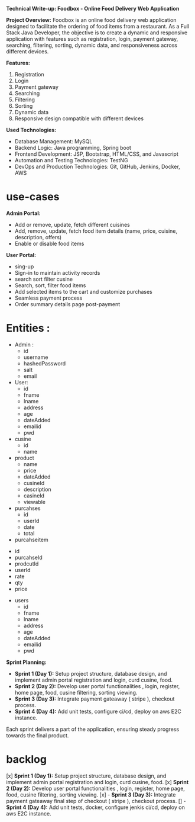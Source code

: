 **Technical Write-up: Foodbox - Online Food Delivery Web Application**

**Project Overview:**
Foodbox is an online food delivery web application designed to facilitate the ordering of food items from a restaurant. As a Full Stack Java Developer, the objective is to create a dynamic and responsive application with features such as registration, login, payment gateway, searching, filtering, sorting, dynamic data, and responsiveness across different devices.

**Features:**
1. Registration
2. Login
3. Payment gateway
4. Searching
5. Filtering
6. Sorting
7. Dynamic data
8. Responsive design compatible with different devices

**Used Technologies:**
- Database Management: MySQL
- Backend Logic: Java programming, Spring boot
- Frontend Development: JSP, Bootstrap, HTML/CSS, and Javascript
- Automation and Testing Technologies: TestNG
- DevOps and Production Technologies: Git, GitHub, Jenkins, Docker, AWS

# use-cases 
**Admin Portal:**
- Add or remove, update,  fetch different cuisines
- Add, remove, update, fetch food item details (name, price, cuisine, description, offers)
- Enable or disable food items

**User Portal:**
- sing-up
- Sign-in to maintain activity records
- search sort filter cusine
- Search, sort, filter food items
- Add selected items to the cart and customize purchases
- Seamless payment process
- Order summary details page post-payment

# Entities :
- Admin :
  + id
  + username
  + hashedPassword
  + salt
  + email
- User:
  + id
  + fname
  + lname
  + address
  + age
  + dateAdded
  + emailid
  + pwd
- cusine
  + id
  + name
- product
  + name
  + price
  + dateAdded
  + cusineId
  + description
  + casineId
  + viewable
- purcahses
  + id
  + userId
  + date
  + total
-  purcahseitem
  + id
  + purcahseId
  + prodcutId
  + userId
  + rate
  + qty
  + price
- users
  + id
  + fname
  + lname
  + address
  + age
  + dateAdded
  + emailid
  + pwd
    

**Sprint Planning:**
- **Sprint 1 (Day 1):** Setup project structure, database design, and implement admin portal registration and login, curd  cusine, food.
- **Sprint 2 (Day 2):** Develop user portal functionalities , login, register, home  page, food, cusine filtering, sorting viewing.
- **Sprint 3 (Day 3):** Integrate payment gateaway ( stripe ), checkout process.
- **Sprint 4 (Day 4):** Add unit tests, configure ci/cd, deploy on aws E2C  instance.

Each sprint delivers a part of the application, ensuring steady progress towards the final product.


# backlog 
[x] **Sprint 1 (Day 1):** Setup project structure, database design, and implement admin portal registration and login, curd  cusine, food.
[x] **Sprint 2 (Day 2):** Develop user portal functionalities , login, register, home  page, food, cusine filtering, sorting viewing.
[x] - **Sprint 3 (Day 3):** Integrate payment gateaway final step of checkout ( stripe ), checkout process.
[] - **Sprint 4 (Day 4):** Add unit tests, docker, configure jenkis ci/cd, deploy on aws E2C  instance.

